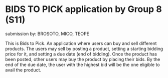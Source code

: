# BIDS TO PICK application by Group 8 (S11)
submission by: BROSOTO, MICO, TEOPE <br>

This is Bids to Pick. An application where users can buy and sell different products. The users may sell by posting a product, setting a starting bidding price for it, and setting a due date (end of bidding). Once the product has been posted, other users may buy the product by placing their bids. By the end of the due date, the user with the highest bid will be the one eligible to avail the product. 



